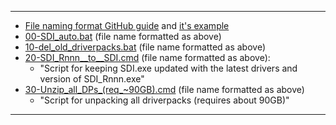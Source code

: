 
---

 * [File naming format GitHub guide](https://docs.github.com/en/communities/using-templates-to-encourage-useful-issues-and-pull-requests) and [it's example](https://github.com/tensorflow/tensorflow/tree/master/.github/ISSUE_TEMPLATE)
 * [00-SDI_auto.bat](https://sdi-tool.org/download/) (file name formatted as above)
 * [10-del_old_driverpacks.bat](https://sdi-tool.org/download/) (file name formatted as above)
 * [20-SDI_Rnnn__to__SDI.cmd](https://sdi-tool.org/settings/) (file name formatted as above):
   * "Script for keeping SDI.exe updated with the latest drivers and version of SDI_Rnnn.exe"
 * [30-Unzip_all_DPs_(req_~90GB).cmd](https://sdi-tool.org/settings/) (file name formatted as above)
   * "Script for unpacking all driverpacks (requires about 90GB)"

---
